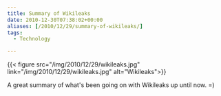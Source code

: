 ```yaml
---
title: Summary of Wikileaks
date: 2010-12-30T07:38:02+00:00
aliases: [/2010/12/29/summary-of-wikileaks/]
tags:
  - Technology

---
```

{{< figure src="/img/2010/12/29/wikileaks.jpg" link="/img/2010/12/29/wikileaks.jpg" alt="Wikileaks">}}

A great summary of what's been going on with Wikileaks up until now. =)
